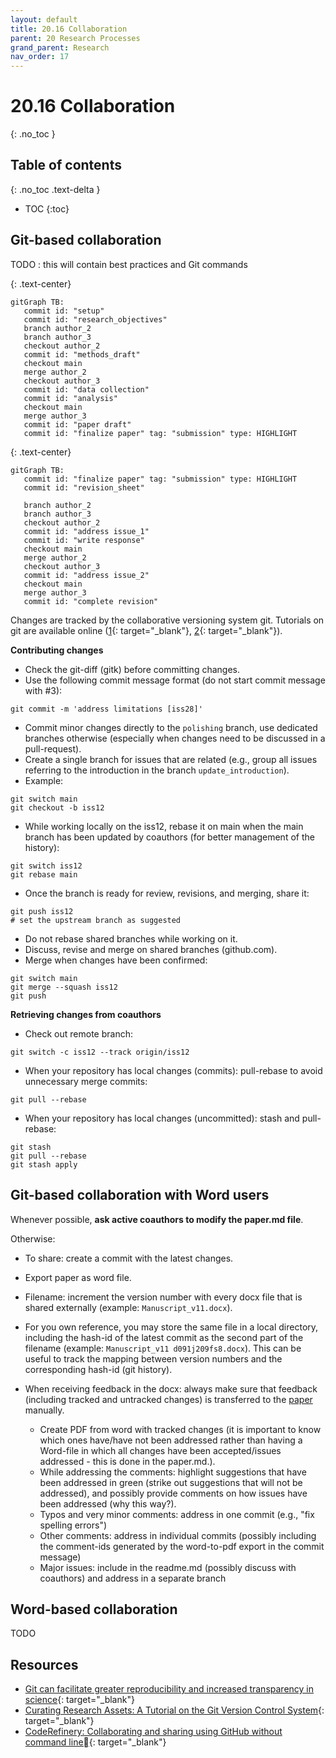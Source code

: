 ```yaml
---
layout: default
title: 20.16 Collaboration
parent: 20 Research Processes
grand_parent: Research
nav_order: 17
---
```


# 20.16 Collaboration
{: .no_toc }

## Table of contents
{: .no_toc .text-delta }

- TOC
{:toc}

## Git-based collaboration

TODO : this will contain best practices and Git commands

{: .text-center}
```mermaid
gitGraph TB:
   commit id: "setup"
   commit id: "research_objectives"
   branch author_2
   branch author_3
   checkout author_2
   commit id: "methods_draft"
   checkout main
   merge author_2
   checkout author_3
   commit id: "data collection"
   commit id: "analysis"
   checkout main
   merge author_3
   commit id: "paper draft"
   commit id: "finalize paper" tag: "submission" type: HIGHLIGHT
```

{: .text-center}
```mermaid
gitGraph TB:
   commit id: "finalize paper" tag: "submission" type: HIGHLIGHT
   commit id: "revision_sheet"

   branch author_2
   branch author_3
   checkout author_2
   commit id: "address issue_1"
   commit id: "write response"
   checkout main
   merge author_2
   checkout author_3
   commit id: "address issue_2"
   checkout main
   merge author_3
   commit id: "complete revision"
```

<!-- illustrations similar to: https://link.springer.com/article/10.1186/1751-0473-8-7/figures/3 -->

Changes are tracked by the collaborative versioning system git.
Tutorials on git are available online ([1](https://learngitbranching.js.org/){: target="_blank"}, [2](https://github.com/jlord/git-it-electron){: target="_blank"}).

**Contributing changes**

- Check the git-diff (gitk) before committing changes.
- Use the following commit message format (do not start commit message with #3):

```shell
git commit -m 'address limitations [iss28]'
```

- Commit minor changes directly to the `polishing` branch, use dedicated branches otherwise (especially when changes need to be discussed in a pull-request).
- Create a single branch for issues that are related (e.g., group all issues referring to the introduction in the branch `update_introduction`).
- Example:

```shell
git switch main
git checkout -b iss12
```

- While working locally on the iss12, rebase it on main when the main branch has been updated by coauthors (for better management of the history):

```shell
git switch iss12
git rebase main
```

- Once the branch is ready for review, revisions, and merging, share it:

```shell
git push iss12
# set the upstream branch as suggested
```

- Do not rebase shared branches while working on it.
- Discuss, revise and merge on shared branches (github.com).
- Merge when changes have been confirmed:

```shell
git switch main
git merge --squash iss12
git push
```

**Retrieving changes from coauthors**

- Check out remote branch:

```shell
git switch -c iss12 --track origin/iss12
```

- When your repository has local changes (commits): pull-rebase to avoid unnecessary merge commits:

```shell
git pull --rebase
```

- When your repository has local changes (uncommitted): stash and pull-rebase:

```shell
git stash
git pull --rebase
git stash apply
```

## Git-based collaboration with Word users

Whenever possible, **ask active coauthors to modify the paper.md file**.

Otherwise:

- To share: create a commit with the latest changes.
- Export paper as word file.
- Filename: increment the version number with every docx file that is shared externally (example: `Manuscript_v11.docx`).
- For you own reference, you may store the same file in a local directory, including the hash-id of the latest commit as the second part of the filename  (example: `Manuscript_v11 d091j209fs8.docx`).
This can be useful to track the mapping between version numbers and the corresponding hash-id (git history).

- When receiving feedback in the docx: always make sure that feedback (including tracked and untracked changes) is transferred to the [paper](paper.md) manually.
  - Create PDF from word with tracked changes (it is important to know which ones have/have not been addressed rather than having a Word-file in which all changes have been accepted/issues addressed - this is done in the paper.md.).
  - While addressing the comments: highlight suggestions that have been addressed in green (strike out suggestions that will not be addressed), and possibly provide comments on how issues have been addressed (why this way?).
  - Typos and very minor comments: address in one commit (e.g., "fix spelling errors")
  - Other comments: address in individual commits (possibly including the comment-ids generated by the word-to-pdf export in the commit message)
  - Major issues: include in the readme.md (possibly discuss with coauthors) and address in a separate branch

## Word-based collaboration

TODO

## Resources

- [Git can facilitate greater reproducibility and increased transparency in science](https://link.springer.com/article/10.1186/1751-0473-8-7){: target="_blank"}
- [Curating Research Assets: A Tutorial on the Git Version Control System](https://journals.sagepub.com/doi/full/10.1177/2515245918754826){: target="_blank"}
- [CodeRefinery: Collaborating and sharing using GitHub without command line](https://coderefinery.github.io/github-without-command-line/){: target="_blank"}
